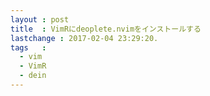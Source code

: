 ```yaml
---
layout : post
title  : VimRにdeoplete.nvimをインストールする
lastchange : 2017-02-04 23:29:20.
tags   :
  - vim
  - VimR
  - dein
---
```


